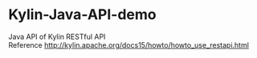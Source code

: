 # Kylin-Java-API-demo
Java API of Kylin RESTful API</br>
Reference   http://kylin.apache.org/docs15/howto/howto_use_restapi.html</br>
